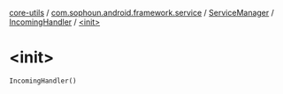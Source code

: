 [core-utils](../../../index.md) / [com.sophoun.android.framework.service](../../index.md) / [ServiceManager](../index.md) / [IncomingHandler](index.md) / [&lt;init&gt;](./-init-.md)

# &lt;init&gt;

`IncomingHandler()`